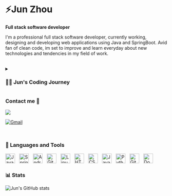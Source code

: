 # ⚡Jun Zhou

**Full stack software developer** 

I'm a professional full stack software developer, currently working, designing and developing web applications using Java and SpringBoot. 
Avid fan of clean code, im set to improve and learn everyday about new technologies and tendencies in my field of work.

<br/>

<details>
 <summary><h3>👨‍💻 Jun's Coding Journey</h3></summary>
 
I embarked on my coding journey as a dedicated software development student, fueled by a fervent desire to delve into the intricacies of software and coding. This commitment led me to secure my initial internships in the field, where I assumed roles as a Business Intelligence Analyst and subsequently as a Java Solutions Analyst. Both experiences provided valuable insights into data processing, handling, and software architecture modeling.

Upon the successful completion of these internships and my university education, I achieved a significant milestone by securing my inaugural full-time development position as a Full Stack Software Developer at my current company. In this role, my team and I actively engage in the entire lifecycle of web application development, employing Java and SpringBoot for backend operations and harnessing JavaScript, CSS, and HTML for frontend design.

My overarching goal is continuous evolution as a software developer, driven by a commitment to staying abreast of the latest trends and mastering new frameworks and technologies. This pursuit positions me to contribute to the creation of world-class applications and further advance my skills in the dynamic realm of software development.
</details>

<!-- Social badges section -->
<!-- Badges with custom icons - https://github.com/DenverCoder1/custom-icon-badges -->
<!-- View counter - https://github.com/DenverCoder1/Simple-View-Counter -->
### Contact me 📩

<p>
<a href="https://www.linkedin.com/in/junzh0/"><img src="https://img.shields.io/badge/Jun Zhou-0077B5?style=for-the-badge&logo=linkedIn&logoColor=white"></a> 
</p>

[![Gmail](https://img.shields.io/badge/Gmail-D14836?style=for-the-badge&logo=gmail&logoColor=white)](mailto:zhoujun97099@gmail.com)

<br/>

### 🧰 Languages and Tools

<img align="left" alt="Java" width="30px" style="padding-right:10px;" src="https://cdn.jsdelivr.net/gh/devicons/devicon/icons/java/java-original.svg"/>
<img align="left" alt="Spring" width="30px" style="padding-right:10px;" src="https://cdn.jsdelivr.net/gh/devicons/devicon/icons/spring/spring-original.svg" />
<img align="left" alt="Android" width="30px" style="padding-right:10px;"   src="https://cdn.jsdelivr.net/gh/devicons/devicon@latest/icons/android/android-original.svg" />
<img align="left" alt="Git" width="30px" style="padding-right:10px;" src="https://cdn.jsdelivr.net/gh/devicons/devicon/icons/git/git-original.svg" />
<img align="left" alt="Linux" width="30px" style="padding-right:10px;" src="https://cdn.jsdelivr.net/gh/devicons/devicon/icons/linux/linux-original.svg" />
<img align="left" alt="HTML" width="30px" style="padding-right:10px;" src="https://cdn.jsdelivr.net/gh/devicons/devicon/icons/html5/html5-plain.svg" />
<img align="left" alt="CSS" width="30px" style="padding-right:10px;" src="https://cdn.jsdelivr.net/gh/devicons/devicon/icons/css3/css3-plain.svg" />
<img align="left" alt="JavaScript" width="30px" style="padding-right:10px;" src="https://cdn.jsdelivr.net/gh/devicons/devicon/icons/javascript/javascript-plain.svg" />
<img align="left" alt="Python" width="30px" style="padding-right:10px;" src="https://cdn.jsdelivr.net/gh/devicons/devicon/icons/python/python-plain.svg" />
<img align="left" alt="GitHub" width="30px" style="padding-right:10px;" src="https://cdn.jsdelivr.net/gh/devicons/devicon/icons/github/github-original.svg" />
<img align="left" alt="Docker" width="30px" style="padding-right:10px;" src="https://cdn.jsdelivr.net/gh/devicons/devicon@latest/icons/docker/docker-plain-wordmark.svg" />
<br />

#

### 📊 Stats

![Jun's GitHub stats](https://github-readme-stats.vercel.app/api?username=junZH0&show_icons=true&theme=gruvbox)
